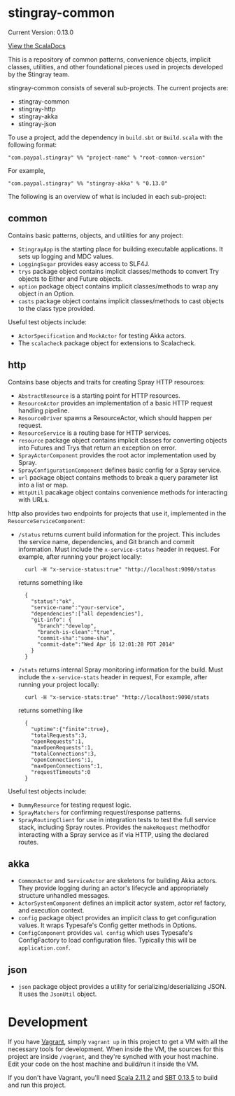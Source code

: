 stingray-common
=================

Current Version: 0.13.0

[View the ScalaDocs](https://github.paypal.com/pages/Paypal-Commons-R/stingray-common/api/0.13.0/index.html#com.paypal.stingray.package)

This is a repository of common patterns, convenience objects, implicit classes, utilities, and other foundational pieces
used in projects developed by the Stingray team.

stingray-common consists of several sub-projects. The current projects are:

* stingray-common
* stingray-http
* stingray-akka
* stingray-json

To use a project, add the dependency in `build.sbt` or `Build.scala` with the following format:

    "com.paypal.stingray" %% "project-name" % "root-common-version"

For example,

    "com.paypal.stingray" %% "stingray-akka" % "0.13.0"


The following is an overview of what is included in each sub-project:

## common

Contains basic patterns, objects, and utilities for any project:

- `StingrayApp` is the starting place for building executable applications. It sets up logging and MDC values.
- `LoggingSugar` provides easy access to SLF4J.
- `trys` package object contains implicit classes/methods to convert Try objects to Either and Future objects.
- `option` package object contains implicit classes/methods to wrap any object in an Option.
- `casts` package object contains implicit classes/methods to cast objects to the class type provided.

Useful test objects include:

- `ActorSpecification` and `MockActor` for testing Akka actors.
- The `scalacheck` package object for extensions to Scalacheck.

## http

Contains base objects and traits for creating Spray HTTP resources:

- `AbstractResource` is a starting point for HTTP resources.
- `ResourceActor` provides an implementation of a basic HTTP request handling pipeline.
- `ResourceDriver` spawns a ResourceActor, which should happen per request.
- `ResourceService` is a routing base for HTTP services.
- `resource` package object contains implicit classes for converting objects into Futures and Trys that return an exception on error.
- `SprayActorComponent` provides the root actor implementation used by Spray.
- `SprayConfigurationComponent` defines basic config for a Spray service.
- `url` package object contains methods to break a query parameter list into a list or map.
- `HttpUtil` pacakage object contains convenience methods for interacting with URLs.


http also provides two endpoints for projects that use it, implemented in the `ResourceServiceComponent`:

- `/status` returns current build information for the project. This includes the service name, dependencies, and Git branch and commit information.
  Must include the `x-service-status` header in request. For example, after running your project locally:

        curl -H "x-service-status:true" "http://localhost:9090/status

  returns something like

        {
          "status":"ok",
          "service-name":"your-service",
          "dependencies":["all dependencies"],
          "git-info": {
            "branch":"develop",
            "branch-is-clean":"true",
            "commit-sha":"some-sha",
            "commit-date":"Wed Apr 16 12:01:28 PDT 2014"
          }
        }

- `/stats` returns internal Spray monitoring information for the build.
  Must include the `x-service-stats` header in request, For example, after running your project locally:

        curl -H "x-service-stats:true" "http://localhost:9090/stats

  returns something like

        {
          "uptime":{"finite":true},
          "totalRequests":3,
          "openRequests":1,
          "maxOpenRequests":1,
          "totalConnections":3,
          "openConnections":1,
          "maxOpenConnections":1,
          "requestTimeouts":0
        }

Useful test objects include:

- `DummyResource` for testing request logic.
- `SprayMatchers` for confirming request/response patterns.
- `SprayRoutingClient` for use in integration tests to test the full service stack, including Spray routes.
  Provides the `makeRequest` methodfor interacting with a Spray service as if via HTTP, using the declared routes.

## akka

- `CommonActor` and `ServiceActor` are skeletons for building Akka actors. They provide logging during an actor's
  lifecycle and appropriately structure unhandled messages.
- `ActorSystemComponent` defines an implicit actor system, actor ref factory, and execution context.
- `config` package object provides an implicit class to get configuration values. It wraps Typesafe's Config getter
    methods in Options.
- `ConfigComponent` provides `val config` which uses Typesafe's ConfigFactory to load configuration files. Typically this
  will be `application.conf`.

## json

- `json` package object provides a utility for serializing/deserializing JSON. It uses the `JsonUtil` object.

# Development

If you have [Vagrant](http://vagrantup.com), simply `vagrant up` in this project to get a VM with all the necessary
tools for development. When inside the VM, the sources for this project are inside `/vagrant`, and they're
synched with your host machine. Edit your code on the host machine and build/run it inside the VM.

If you don't have Vagrant, you'll need [Scala 2.11.2](http://scala-lang.org/download/) and
[SBT 0.13.5](http://www.scala-sbt.org/download.html) to build and run this project.
